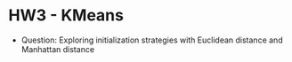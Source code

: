 # HW3 - KMeans
- Question: Exploring initialization strategies with Euclidean distance and Manhattan distance
